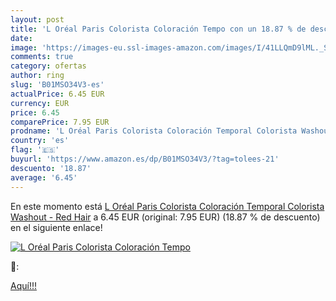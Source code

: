 ```yaml
---
layout: post
title: 'L Oréal Paris Colorista Coloración Tempo con un 18.87 % de descuento'
date: 
image: 'https://images-eu.ssl-images-amazon.com/images/I/41LLQmD9lML._SL200_.jpg'
comments: true
category: ofertas
author: ring
slug: 'B01MSO34V3-es'
actualPrice: 6.45 EUR
currency: EUR
price: 6.45
comparePrice: 7.95 EUR
prodname: 'L Oréal Paris Colorista Coloración Temporal Colorista Washout - Red Hair'
country: 'es'
flag: '🇪🇸'
buyurl: 'https://www.amazon.es/dp/B01MSO34V3/?tag=tolees-21'
descuento: '18.87'
average: '6.45'
---
```


En este momento está [L Oréal Paris Colorista Coloración Temporal Colorista Washout - Red Hair](https://www.amazon.es/dp/B01MSO34V3/?tag=tolees-21) a 6.45 EUR (original: 7.95 EUR) (18.87 %  de descuento) en el siguiente enlace!

[![L Oréal Paris Colorista Coloración Tempo](https://images-eu.ssl-images-amazon.com/images/I/41LLQmD9lML._SL200_.jpg)](https://www.amazon.es/dp/B01MSO34V3/?tag=tolees-21)

🔎:


[Aquí!!!](https://www.amazon.es/dp/B01MSO34V3/?tag=tolees-21)
